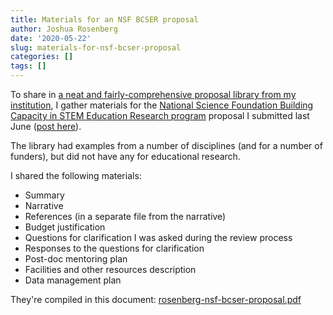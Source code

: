 ```yaml
---
title: Materials for an NSF BCSER proposal
author: Joshua Rosenberg
date: '2020-05-22'
slug: materials-for-nsf-bcser-proposal
categories: []
tags: []
---
```


To share in [a neat and fairly-comprehensive proposal library from my institution](https://research.utk.edu/proposal-support/toolkit/proposal-library/), I gather materials for the [National
Science Foundation Building Capacity in STEM Education Research program](https://www.nsf.gov/pubs/2020/nsf20521/nsf20521.htm) proposal
I submitted last June ([post here](https://joshuamrosenberg.com/posts/new-project-understanding-the-development-of-interest-in-computer-science/)). 

The library had examples from a number of disciplines (and for a number of funders), but did not have any for educational research.

I shared the following materials:

- Summary
- Narrative
- References (in a separate file from the narrative)
- Budget justification
- Questions for clarification I was asked during the review process
- Responses to the questions for clarification
- Post-doc mentoring plan
- Facilities and other resources description
- Data management plan

They're compiled in this document: [rosenberg-nsf-bcser-proposal.pdf](/grants/nsf-bcser-proposal-rosenberg.pdf)